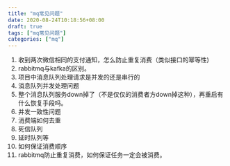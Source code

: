 ```yaml
---
title: "mq常见问题"
date: 2020-08-24T10:18:56+08:00
draft: true
tags: ["mq常见问题"]
categories: ["mq"]
---
```


1. 收到两次微信相同的支付通知，怎么防止重复消费（类似接口的幂等性)
2. rabbitmq与kafka的区别。
3. 项目中消息队列处理请求是并发的还是串行的
4. 消息队列并发处理问题
5. 整个消息队列服务down掉了（不是仅仅的消费者方down掉这种），再重启有什么恢复手段吗。
6. 并发一致性问题
7. 消费端如何去重
8. 死信队列
9. 延时队列等
10. 如何保证消费顺序
11. rabbitmq防止重复消费，如何保证任务一定会被消费。